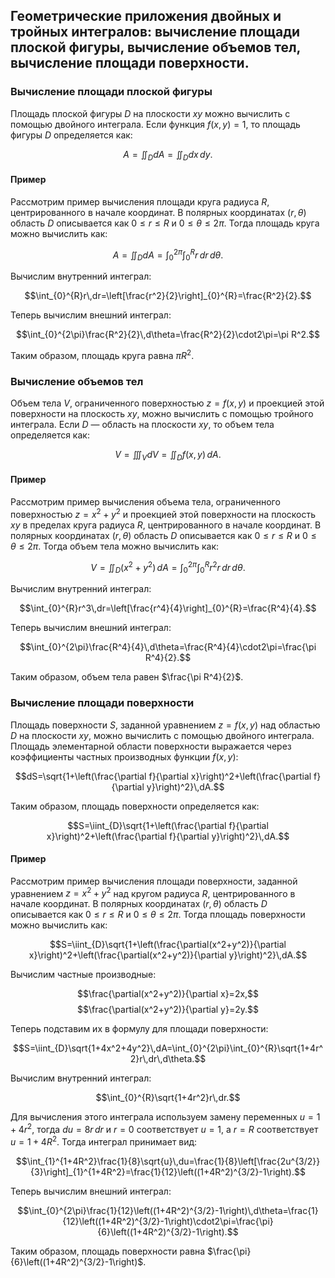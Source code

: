 ## Геометрические приложения двойных и тройных интегралов: вычисление площади плоской фигуры, вычисление объемов тел, вычисление площади поверхности.

### Вычисление площади плоской фигуры

Площадь плоской фигуры $D$ на плоскости $xy$ можно вычислить с помощью двойного интеграла. Если функция $f(x, y) = 1$, то площадь фигуры $D$ определяется как:

$$A=\iint_{D}dA=\iint_{D}dx\,dy.$$

#### Пример

Рассмотрим пример вычисления площади круга радиуса $R$, центрированного в начале координат. В полярных координатах $(r, \theta)$ область $D$ описывается как $0 \leq r \leq R$ и $0 \leq \theta \leq 2\pi$. Тогда площадь круга можно вычислить как:

$$A=\iint_{D}dA=\int_{0}^{2\pi}\int_{0}^{R}r\,dr\,d\theta.$$

Вычислим внутренний интеграл:

$$\int_{0}^{R}r\,dr=\left[\frac{r^2}{2}\right]_{0}^{R}=\frac{R^2}{2}.$$

Теперь вычислим внешний интеграл:

$$\int_{0}^{2\pi}\frac{R^2}{2}\,d\theta=\frac{R^2}{2}\cdot2\pi=\pi R^2.$$

Таким образом, площадь круга равна $\pi R^2$.

### Вычисление объемов тел

Объем тела $V$, ограниченного поверхностью $z = f(x, y)$ и проекцией этой поверхности на плоскость $xy$, можно вычислить с помощью тройного интеграла. Если $D$ — область на плоскости $xy$, то объем тела определяется как:

$$V=\iiint_{V}dV=\iint_{D}f(x,y)\,dA.$$

#### Пример

Рассмотрим пример вычисления объема тела, ограниченного поверхностью $z = x^2 + y^2$ и проекцией этой поверхности на плоскость $xy$ в пределах круга радиуса $R$, центрированного в начале координат. В полярных координатах $(r, \theta)$ область $D$ описывается как $0 \leq r \leq R$ и $0 \leq \theta \leq 2\pi$. Тогда объем тела можно вычислить как:

$$V=\iint_{D}(x^2+y^2)\,dA=\int_{0}^{2\pi}\int_{0}^{R}r^2r\,dr\,d\theta.$$

Вычислим внутренний интеграл:

$$\int_{0}^{R}r^3\,dr=\left[\frac{r^4}{4}\right]_{0}^{R}=\frac{R^4}{4}.$$

Теперь вычислим внешний интеграл:

$$\int_{0}^{2\pi}\frac{R^4}{4}\,d\theta=\frac{R^4}{4}\cdot2\pi=\frac{\pi R^4}{2}.$$

Таким образом, объем тела равен $\frac{\pi R^4}{2}$.

### Вычисление площади поверхности

Площадь поверхности $S$, заданной уравнением $z = f(x, y)$ над областью $D$ на плоскости $xy$, можно вычислить с помощью двойного интеграла. Площадь элементарной области поверхности выражается через коэффициенты частных производных функции $f(x, y)$:

$$dS=\sqrt{1+\left(\frac{\partial f}{\partial x}\right)^2+\left(\frac{\partial f}{\partial y}\right)^2}\,dA.$$

Таким образом, площадь поверхности определяется как:

$$S=\iint_{D}\sqrt{1+\left(\frac{\partial f}{\partial x}\right)^2+\left(\frac{\partial f}{\partial y}\right)^2}\,dA.$$

#### Пример

Рассмотрим пример вычисления площади поверхности, заданной уравнением $z = x^2 + y^2$ над кругом радиуса $R$, центрированного в начале координат. В полярных координатах $(r, \theta)$ область $D$ описывается как $0 \leq r \leq R$ и $0 \leq \theta \leq 2\pi$. Тогда площадь поверхности можно вычислить как:

$$S=\iint_{D}\sqrt{1+\left(\frac{\partial(x^2+y^2)}{\partial x}\right)^2+\left(\frac{\partial(x^2+y^2)}{\partial y}\right)^2}\,dA.$$

Вычислим частные производные:

$$\frac{\partial(x^2+y^2)}{\partial x}=2x,$$
$$\frac{\partial(x^2+y^2)}{\partial y}=2y.$$

Теперь подставим их в формулу для площади поверхности:

$$S=\iint_{D}\sqrt{1+4x^2+4y^2}\,dA=\int_{0}^{2\pi}\int_{0}^{R}\sqrt{1+4r^2}r\,dr\,d\theta.$$

Вычислим внутренний интеграл:

$$\int_{0}^{R}\sqrt{1+4r^2}r\,dr.$$

Для вычисления этого интеграла используем замену переменных $u = 1 + 4r^2$, тогда $du = 8r\,dr$ и $r = 0$ соответствует $u = 1$, а $r = R$ соответствует $u = 1 + 4R^2$. Тогда интеграл принимает вид:

$$\int_{1}^{1+4R^2}\frac{1}{8}\sqrt{u}\,du=\frac{1}{8}\left[\frac{2u^{3/2}}{3}\right]_{1}^{1+4R^2}=\frac{1}{12}\left((1+4R^2)^{3/2}-1\right).$$

Теперь вычислим внешний интеграл:

$$\int_{0}^{2\pi}\frac{1}{12}\left((1+4R^2)^{3/2}-1\right)\,d\theta=\frac{1}{12}\left((1+4R^2)^{3/2}-1\right)\cdot2\pi=\frac{\pi}{6}\left((1+4R^2)^{3/2}-1\right).$$

Таким образом, площадь поверхности равна $\frac{\pi}{6}\left((1+4R^2)^{3/2}-1\right)$.